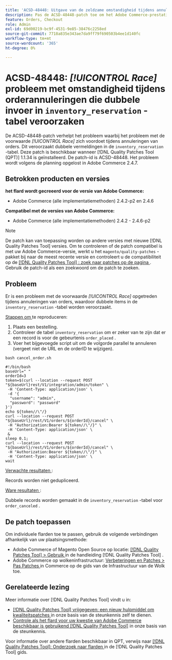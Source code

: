 ```yaml
---
title: 'ACSD-48448: Uitgave van de zeldzame omstandigheid tijdens annuleringen van orders die leiden tot dubbele opname in de voorraad_reserveringstabel'
description: Pas de ACSD-48448-patch toe om het Adobe Commerce-prestatieprobleem op te lossen, waarbij het probleem met de zeldzame omstandigheid optreedt tijdens het annuleren van de bestelling, wat leidt tot dubbele vermeldingen in de voorraad_reserveringstabel.
feature: Orders, Checkout
role: Admin
exl-id: 69d00219-bc9f-4531-9e85-38476c2258ed
source-git-commit: 7718a835e343ae7da9ff79f690503b4ee1d140fc
workflow-type: tm+mt
source-wordcount: '365'
ht-degree: 0%

---
```


# ACSD-48448: *[!UICONTROL Race]* probleem met omstandigheid tijdens orderannuleringen die dubbele invoer in `inventory_reservation` -tabel veroorzaken

De ACSD-48448-patch verhelpt het probleem waarbij het probleem met de voorwaarde *[!UICONTROL Race]* zich voordoet tijdens annuleringen van orders. Dit veroorzaakt dubbele vermeldingen in de `inventory_reservation` -tabel. Deze patch is beschikbaar wanneer [!DNL Quality Patches Tool (QPT)] 1.1.34 is geïnstalleerd. De patch-id is ACSD-48448. Het probleem wordt volgens de planning opgelost in Adobe Commerce 2.4.7.

## Betrokken producten en versies

**het flard wordt gecreeerd voor de versie van Adobe Commerce:**

* Adobe Commerce (alle implementatiemethoden) 2.4.2-p2 en 2.4.6

**Compatibel met de versies van Adobe Commerce:**

* Adobe Commerce (alle implementatiemethoden) 2.4.2 - 2.4.6-p2

>[!NOTE]
>
>De patch kan van toepassing worden op andere versies met nieuwe [!DNL Quality Patches Tool] versies. Om te controleren of de patch compatibel is met uw Adobe Commerce-versie, werkt u het `magento/quality-patches` -pakket bij naar de meest recente versie en controleert u de compatibiliteit op de [[!DNL Quality Patches Tool] : zoek naar patches op de pagina ](https://experienceleague.adobe.com/tools/commerce-quality-patches/index.html) . Gebruik de patch-id als een zoekwoord om de patch te zoeken.

## Probleem

Er is een probleem met de voorwaarde *[!UICONTROL Race]* opgetreden tijdens annuleringen van orders, waardoor dubbele items in de `inventory_reservation` -tabel worden veroorzaakt.

<u> Stappen om </u> te reproduceren:

1. Plaats een bestelling.
1. Controleer de tabel `inventory_reservation` om er zeker van te zijn dat er een record is voor de gebeurtenis `order_placed` .
1. Voer het bijgevoegde script uit om de volgorde parallel te annuleren (vergeet niet de URL en de orderID te wijzigen).

`bash cancel_order.sh`

```
#!/bin/bash
baseUrl=" "
orderId=3
token=$(curl --location --request POST "${baseUrl}rest/V1/integration/admin/token" \
 -H 'Content-Type: application/json' \
 -d '{
  "username": "admin",
  "password": "password"
}')
echo ${token//\"/}
curl --location --request POST "${baseUrl}/rest/V1/orders/${orderId}/cancel" \
 -H "Authorization:Bearer ${token//\"/}" \
 -H 'Content-Type: application/json' \
 &
sleep 0.1;
curl --location --request POST "${baseUrl}/rest/V1/orders/${orderId}/cancel" \
 -H "Authorization:Bearer ${token//\"/}" \
 -H 'Content-Type: application/json' \
wait
```

<u> Verwachte resultaten </u>:

Records worden niet gedupliceerd.

<u> Ware resultaten </u>:

Dubbele records worden gemaakt in de `inventory_reservation` -tabel voor `order_canceled` .

## De patch toepassen

Om individuele flarden toe te passen, gebruik de volgende verbindingen afhankelijk van uw plaatsingsmethode:

* Adobe Commerce of Magento Open Source op locatie: [[!DNL Quality Patches Tool]  > Gebruik ](https://experienceleague.adobe.com/docs/commerce-operations/tools/quality-patches-tool/usage.html) in de handleiding [!DNL Quality Patches Tool] .
* Adobe Commerce op wolkeninfrastructuur: [ Verbeteringen en Patches > Pas Patches ](https://experienceleague.adobe.com/docs/commerce-cloud-service/user-guide/develop/upgrade/apply-patches.html) in Commerce op de gids van de Infrastructuur van de Wolk toe.

## Gerelateerde lezing

Meer informatie over [!DNL Quality Patches Tool] vindt u in:

* [[!DNL Quality Patches Tool]  vrijgegeven: een nieuw hulpmiddel om kwaliteitspatches ](/help/announcements/adobe-commerce-announcements/magento-quality-patches-released-new-tool-to-self-serve-quality-patches.md) in onze basis van de steunkennis zelf te dienen.
* [ Controle als het flard voor uw kwestie van Adobe Commerce beschikbaar is gebruikend  [!DNL Quality Patches Tool]](/help/support-tools/patches-available-in-qpt-tool/check-patch-for-magento-issue-with-magento-quality-patches.md) in onze basis van de steunkennis.

Voor informatie over andere flarden beschikbaar in QPT, verwijs naar [[!DNL Quality Patches Tool]: Onderzoek naar flarden ](https://experienceleague.adobe.com/tools/commerce-quality-patches/index.html) in de [!DNL Quality Patches Tool] gids.
